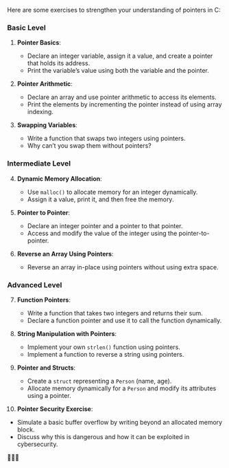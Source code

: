 Here are some exercises to strengthen your understanding of pointers in C:  

### **Basic Level**  
1. **Pointer Basics**:  
   - Declare an integer variable, assign it a value, and create a pointer that holds its address.  
   - Print the variable’s value using both the variable and the pointer.  

2. **Pointer Arithmetic**:  
   - Declare an array and use pointer arithmetic to access its elements.  
   - Print the elements by incrementing the pointer instead of using array indexing.  

3. **Swapping Variables**:  
   - Write a function that swaps two integers using pointers.  
   - Why can’t you swap them without pointers?  

### **Intermediate Level**  
4. **Dynamic Memory Allocation**:  
   - Use `malloc()` to allocate memory for an integer dynamically.  
   - Assign it a value, print it, and then free the memory.  

5. **Pointer to Pointer**:  
   - Declare an integer pointer and a pointer to that pointer.  
   - Access and modify the value of the integer using the pointer-to-pointer.  

6. **Reverse an Array Using Pointers**:  
   - Reverse an array in-place using pointers without using extra space.  

### **Advanced Level**  
7. **Function Pointers**:  
   - Write a function that takes two integers and returns their sum.  
   - Declare a function pointer and use it to call the function dynamically.  

8. **String Manipulation with Pointers**:  
   - Implement your own `strlen()` function using pointers.  
   - Implement a function to reverse a string using pointers.  

9. **Pointer and Structs**:  
   - Create a `struct` representing a `Person` (name, age).  
   - Allocate memory dynamically for a `Person` and modify its attributes using a pointer.  

10. **Pointer Security Exercise**:  
   - Simulate a basic buffer overflow by writing beyond an allocated memory block.  
   - Discuss why this is dangerous and how it can be exploited in cybersecurity.  

 🚀🚀🚀